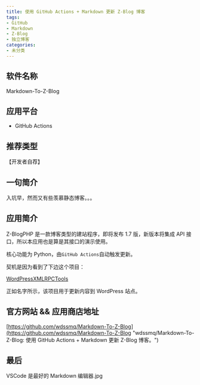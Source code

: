 ```yaml
---
title: 使用 GitHub Actions + Markdown 更新 Z-Blog 博客
tags:
- GitHub
- Markdown
- Z-Blog
- 独立博客
categories:
- 未分类
---
```


## 软件名称

Markdown-To-Z-Blog

## 应用平台

* GitHub Actions

## 推荐类型

【开发者自荐】

## 一句简介

入坑早，然而又有些羡慕静态博客。。。

## 应用简介

Z-BlogPHP 是一款博客类型的建站程序，即将发布 1.7 版，新版本将集成 API 接口，所以本应用也是算是其接口的演示使用。

核心功能为 Python，由`GitHub Actions`自动触发更新。

契机是因为看到了下边这个项目：

[WordPressXMLRPCTools](https://github.com/zhaoolee/WordPressXMLRPCTools "zhaoolee/WordPressXMLRPCTools: 用Hexo的方式管理WordPress")

正如名字所示，该项目用于更新内容到 WordPress 站点。

## 官方网站 && 应用商店地址

[https://github.com/wdssmq/Markdown-To-Z-Blog](https://github.com/wdssmq/Markdown-To-Z-Blog "wdssmq/Markdown-To-Z-Blog: 使用 GitHub Actions + Markdown 更新 Z-Blog 博客。")

## 最后

VSCode 是最好的 Markdown 编辑器.jpg
